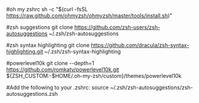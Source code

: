 #oh my zshrc
sh -c "$(curl -fsSL https://raw.github.com/ohmyzsh/ohmyzsh/master/tools/install.sh)"

#zsh suggestions
git clone https://github.com/zsh-users/zsh-autosuggestions ~/.zsh/zsh-autosuggestions

#zsh syntax highlighting
git clone https://github.com/dracula/zsh-syntax-highlighting.git ~/.zsh/zsh-syntax-highlighting

#powerlevel10k
git clone --depth=1 https://github.com/romkatv/powerlevel10k.git ${ZSH_CUSTOM:-$HOME/.oh-my-zsh/custom}/themes/powerlevel10k

#Add the following to your .zshrc:
source ~/.zsh/zsh-autosuggestions/zsh-autosuggestions.zsh
